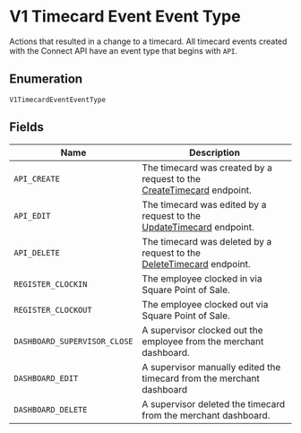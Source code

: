 
# V1 Timecard Event Event Type

Actions that resulted in a change to a timecard. All timecard
events created with the Connect API have an event type that begins with
`API`.

## Enumeration

`V1TimecardEventEventType`

## Fields

| Name | Description |
|  --- | --- |
| `API_CREATE` | The timecard was created by a request to the<br>[CreateTimecard](#endpoint-v1employees-createtimecard) endpoint. |
| `API_EDIT` | The timecard was edited by a request to the<br>[UpdateTimecard](#endpoint-v1employees-updatetimecard) endpoint. |
| `API_DELETE` | The timecard was deleted by a request to the<br>[DeleteTimecard](#endpoint-v1employees-deletetimecard) endpoint. |
| `REGISTER_CLOCKIN` | The employee clocked in via Square Point of Sale. |
| `REGISTER_CLOCKOUT` | The employee clocked out via Square Point of Sale. |
| `DASHBOARD_SUPERVISOR_CLOSE` | A supervisor clocked out the employee from the merchant<br>dashboard. |
| `DASHBOARD_EDIT` | A supervisor manually edited the timecard from the merchant<br>dashboard |
| `DASHBOARD_DELETE` | A supervisor deleted the timecard from the merchant dashboard. |

